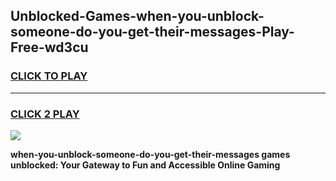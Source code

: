 
## Unblocked-Games-when-you-unblock-someone-do-you-get-their-messages-Play-Free-wd3cu
<h3>
<a href="https://premium76.site?title=when-you-unblock-someone-do-you-get-their-messages&ref=19M">CLICK TO PLAY</a></h3>
<hr>

<h3>
<a href="https://premium76.site?title=when-you-unblock-someone-do-you-get-their-messages&ref=19M">CLICK 2 PLAY</a>
  
</h3>

<a href="https://premium76.site?title=when-you-unblock-someone-do-you-get-their-messages&ref=19M"><img src="https://clearcache.store/games.png"></a>


**when-you-unblock-someone-do-you-get-their-messages games unblocked: Your Gateway to Fun and Accessible Online Gaming**
